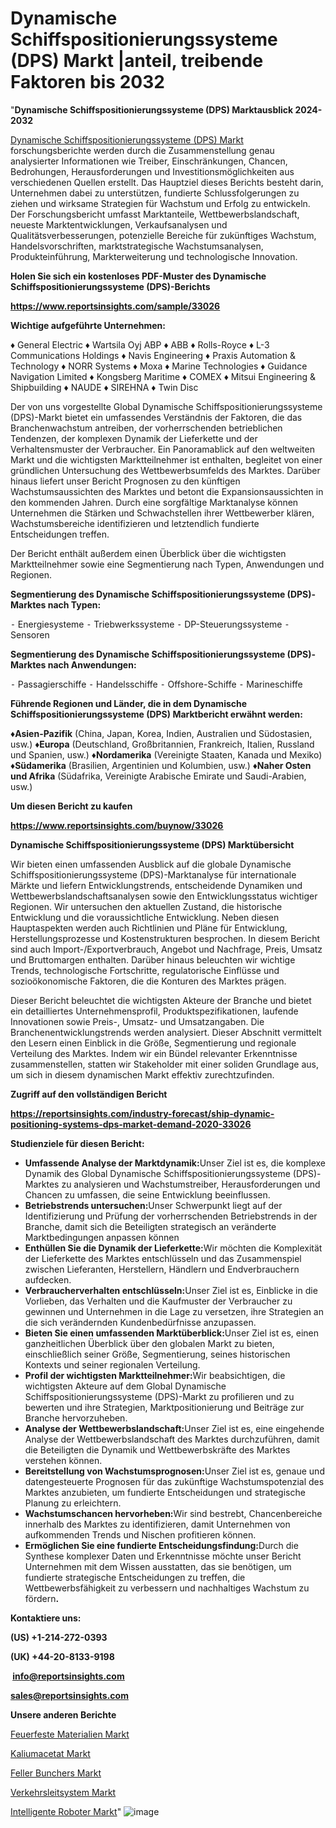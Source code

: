 # Dynamische Schiffspositionierungssysteme (DPS) Markt |anteil, treibende Faktoren bis 2032

"<strong><b>Dynamische Schiffspositionierungssysteme (DPS) Marktausblick 2024-2032</b></strong>

<a href=https://www.reportsinsights.com/sample/33026>Dynamische Schiffspositionierungssysteme (DPS) Markt</a> forschungsberichte werden durch die Zusammenstellung genau analysierter Informationen wie Treiber, Einschränkungen, Chancen, Bedrohungen, Herausforderungen und Investitionsmöglichkeiten aus verschiedenen Quellen erstellt. Das Hauptziel dieses Berichts besteht darin, Unternehmen dabei zu unterstützen, fundierte Schlussfolgerungen zu ziehen und wirksame Strategien für Wachstum und Erfolg zu entwickeln. Der Forschungsbericht umfasst Marktanteile, Wettbewerbslandschaft, neueste Marktentwicklungen, Verkaufsanalysen und Qualitätsverbesserungen, potenzielle Bereiche für zukünftiges Wachstum, Handelsvorschriften, marktstrategische Wachstumsanalysen, Produkteinführung, Markterweiterung und technologische Innovation.

<strong><b>Holen Sie sich ein kostenloses PDF-Muster des Dynamische Schiffspositionierungssysteme (DPS)-Berichts</b></strong>

<a href=https://www.reportsinsights.com/sample/33026><strong><u>https://www.reportsinsights.com/sample/33026</u></strong></a>

<strong>Wichtige aufgeführte Unternehmen:</strong>

♦ General Electric
♦ Wartsila Oyj ABP
♦ ABB
♦ Rolls-Royce
♦ L-3 Communications Holdings
♦ Navis Engineering
♦ Praxis Automation & Technology
♦ NORR Systems
♦ Moxa
♦ Marine Technologies
♦ Guidance Navigation Limited
♦ Kongsberg Maritime
♦ COMEX
♦ Mitsui Engineering & Shipbuilding
♦ NAUDE
♦ SIREHNA
♦ Twin Disc

Der von uns vorgestellte Global Dynamische Schiffspositionierungssysteme (DPS)-Markt bietet ein umfassendes Verständnis der Faktoren, die das Branchenwachstum antreiben, der vorherrschenden betrieblichen Tendenzen, der komplexen Dynamik der Lieferkette und der Verhaltensmuster der Verbraucher. Ein Panoramablick auf den weltweiten Markt und die wichtigsten Marktteilnehmer ist enthalten, begleitet von einer gründlichen Untersuchung des Wettbewerbsumfelds des Marktes. Darüber hinaus liefert unser Bericht Prognosen zu den künftigen Wachstumsaussichten des Marktes und betont die Expansionsaussichten in den kommenden Jahren. Durch eine sorgfältige Marktanalyse können Unternehmen die Stärken und Schwachstellen ihrer Wettbewerber klären, Wachstumsbereiche identifizieren und letztendlich fundierte Entscheidungen treffen.

Der Bericht enthält außerdem einen Überblick über die wichtigsten Marktteilnehmer sowie eine Segmentierung nach Typen, Anwendungen und Regionen.

<strong>Segmentierung des Dynamische Schiffspositionierungssysteme (DPS)-Marktes nach Typen:</strong>

⁃ Energiesysteme
⁃ Triebwerkssysteme
⁃ DP-Steuerungssysteme
⁃ Sensoren

<strong>Segmentierung des Dynamische Schiffspositionierungssysteme (DPS)-Marktes nach Anwendungen:</strong>

⁃ Passagierschiffe
⁃ Handelsschiffe
⁃ Offshore-Schiffe
⁃ Marineschiffe

<strong><b>Führende Regionen und Länder, die in dem Dynamische Schiffspositionierungssysteme (DPS) Marktbericht erwähnt werden:</b></strong>

<strong><b>♦Asien-Pazifik</b></strong> (China, Japan, Korea, Indien, Australien und Südostasien, usw.)
<strong><b>♦Europa</b></strong> (Deutschland, Großbritannien, Frankreich, Italien, Russland und Spanien, usw.)
♦<strong><b>Nordamerika</b></strong> (Vereinigte Staaten, Kanada und Mexiko)
<strong><b>♦Südamerika</b></strong> (Brasilien, Argentinien und Kolumbien, usw.)
<strong><b>♦Naher Osten und Afrika</b></strong> (Südafrika, Vereinigte Arabische Emirate und Saudi-Arabien, usw.)

<strong>Um diesen Bericht zu kaufen</strong>

<a href=https://www.reportsinsights.com/buynow/33026><strong><u>https://www.reportsinsights.com/buynow/33026</u></strong></a>

<strong>Dynamische Schiffspositionierungssysteme (DPS) Marktübersicht</strong>

Wir bieten einen umfassenden Ausblick auf die globale Dynamische Schiffspositionierungssysteme (DPS)-Marktanalyse für internationale Märkte und liefern Entwicklungstrends, entscheidende Dynamiken und Wettbewerbslandschaftsanalysen sowie den Entwicklungsstatus wichtiger Regionen. Wir untersuchen den aktuellen Zustand, die historische Entwicklung und die voraussichtliche Entwicklung. Neben diesen Hauptaspekten werden auch Richtlinien und Pläne für Entwicklung, Herstellungsprozesse und Kostenstrukturen besprochen. In diesem Bericht sind auch Import-/Exportverbrauch, Angebot und Nachfrage, Preis, Umsatz und Bruttomargen enthalten. Darüber hinaus beleuchten wir wichtige Trends, technologische Fortschritte, regulatorische Einflüsse und sozioökonomische Faktoren, die die Konturen des Marktes prägen.

Dieser Bericht beleuchtet die wichtigsten Akteure der Branche und bietet ein detailliertes Unternehmensprofil, Produktspezifikationen, laufende Innovationen sowie Preis-, Umsatz- und Umsatzangaben. Die Branchenentwicklungstrends werden analysiert. Dieser Abschnitt vermittelt den Lesern einen Einblick in die Größe, Segmentierung und regionale Verteilung des Marktes. Indem wir ein Bündel relevanter Erkenntnisse zusammenstellen, statten wir Stakeholder mit einer soliden Grundlage aus, um sich in diesem dynamischen Markt effektiv zurechtzufinden.

<strong>Zugriff auf den vollständigen Bericht</strong>

<a href=https://reportsinsights.com/industry-forecast/ship-dynamic-positioning-systems-dps-market-demand-2020-33026><strong>https://reportsinsights.com/industry-forecast/ship-dynamic-positioning-systems-dps-market-demand-2020-33026</strong></a>

<strong>Studienziele für diesen Bericht:</strong>
<ul>
  <li><strong>Umfassende Analyse der Marktdynamik:</strong>Unser Ziel ist es, die komplexe Dynamik des Global Dynamische Schiffspositionierungssysteme (DPS)-Marktes zu analysieren und Wachstumstreiber, Herausforderungen und Chancen zu umfassen, die seine Entwicklung beeinflussen.</li>
  <li><strong>Betriebstrends untersuchen:</strong>Unser Schwerpunkt liegt auf der Identifizierung und Prüfung der vorherrschenden Betriebstrends in der Branche, damit sich die Beteiligten strategisch an veränderte Marktbedingungen anpassen können</li>
  <li><strong>Enthüllen Sie die Dynamik der Lieferkette:</strong>Wir möchten die Komplexität der Lieferkette des Marktes entschlüsseln und das Zusammenspiel zwischen Lieferanten, Herstellern, Händlern und Endverbrauchern aufdecken.</li>
  <li><strong>Verbraucherverhalten entschlüsseln:</strong>Unser Ziel ist es, Einblicke in die Vorlieben, das Verhalten und die Kaufmuster der Verbraucher zu gewinnen und Unternehmen in die Lage zu versetzen, ihre Strategien an die sich verändernden Kundenbedürfnisse anzupassen.</li>
  <li><strong>Bieten Sie einen umfassenden Marktüberblick:</strong>Unser Ziel ist es, einen ganzheitlichen Überblick über den globalen Markt zu bieten, einschließlich seiner Größe, Segmentierung, seines historischen Kontexts und seiner regionalen Verteilung.</li>
  <li><strong>Profil der wichtigsten Marktteilnehmer:</strong>Wir beabsichtigen, die wichtigsten Akteure auf dem Global Dynamische Schiffspositionierungssysteme (DPS)-Markt zu profilieren und zu bewerten und ihre Strategien, Marktpositionierung und Beiträge zur Branche hervorzuheben.</li>
  <li><strong>Analyse der Wettbewerbslandschaft:</strong>Unser Ziel ist es, eine eingehende Analyse der Wettbewerbslandschaft des Marktes durchzuführen, damit die Beteiligten die Dynamik und Wettbewerbskräfte des Marktes verstehen können.</li>
  <li><strong>Bereitstellung von Wachstumsprognosen:</strong>Unser Ziel ist es, genaue und datengesteuerte Prognosen für das zukünftige Wachstumspotenzial des Marktes anzubieten, um fundierte Entscheidungen und strategische Planung zu erleichtern.</li>
  <li><strong>Wachstumschancen hervorheben:</strong>Wir sind bestrebt, Chancenbereiche innerhalb des Marktes zu identifizieren, damit Unternehmen von aufkommenden Trends und Nischen profitieren können.</li>
  <li><strong>Ermöglichen Sie eine fundierte Entscheidungsfindung:</strong>Durch die Synthese komplexer Daten und Erkenntnisse möchte unser Bericht Unternehmen mit dem Wissen ausstatten, das sie benötigen, um fundierte strategische Entscheidungen zu treffen, die Wettbewerbsfähigkeit zu verbessern und nachhaltiges Wachstum zu fördern<strong>.</strong></li>
</ul>
<strong>Kontaktiere uns:</strong>

<strong>(US) +1-214-272-0393</strong>

<strong>(UK) +44-20-8133-9198</strong>

<strong> </strong><a href=info@reportsinsights.com><strong><u>info@reportsinsights.com</u></strong></a>

<a href=sales@reportsinsights.com><strong><u>sales@reportsinsights.com</u></strong></a>

<strong>Unsere anderen Berichte</strong>

<a href=https://de.linkedin.com/pulse/feuerfeste-materialien-markt-die-wettbewerbssituation-7vglf/>Feuerfeste Materialien Markt</a>

<a href=https://de.linkedin.com/pulse/kaliumacetat-markt-wachstumsmuster-und-treiber-r1oxf/>Kaliumacetat Markt</a>

<a href=https://de.linkedin.com/pulse/feller-bunchers-markt-booming-regionaly-says-reports>Feller Bunchers Markt</a>

<a href=https://de.linkedin.com/pulse/verkehrsleitsystem-markt-2024-detaillierter-xamsc/>Verkehrsleitsystem Markt</a>

<a href=https://de.linkedin.com/pulse/intelligente-roboter-markt-prognosen-historischer-eynqc/>Intelligente Roboter Markt</a>"
![image](https://github.com/Jaayaachit/RItrends/assets/158452289/c5506239-f7c0-4ce1-9eff-c245b138c9ea)

